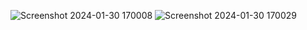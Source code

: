 ![Screenshot 2024-01-30 170008](https://github.com/haliltepedelen/Portable-Camp-Charger/assets/54251312/7ee21b97-344a-4671-8454-c03f7f099900)
![Screenshot 2024-01-30 170029](https://github.com/haliltepedelen/Portable-Camp-Charger/assets/54251312/828bf6bf-264f-481c-881f-c3d3eb721470)
